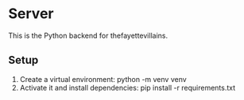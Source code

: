 # Server

This is the Python backend for thefayettevillains.

## Setup

1. Create a virtual environment:
   python -m venv venv
2. Activate it and install dependencies:
   pip install -r requirements.txt
